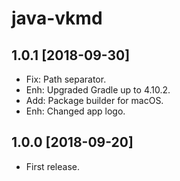 java-vkmd
=========

1.0.1 [2018-09-30]
------------------

- Fix: Path separator.
- Enh: Upgraded Gradle up to 4.10.2.
- Add: Package builder for macOS.
- Enh: Changed app logo.

1.0.0 [2018-09-20]
------------------

- First release.
